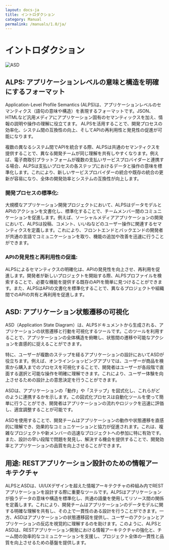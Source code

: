 ```yaml
---
layout: docs-ja
title: イントロダクション
category: Manual
permalink: /manuals/1.0/ja/
---
```

# イントロダクション

![ASD](https://alps-asd.github.io/app-state-diagram/blog/profile.svg)

## ALPS: アプリケーションレベルの意味と構造を明確にするフォーマット

Application-Level Profile Semantics (ALPS)は、アプリケーションレベルのセマンティクス（語句の意味や構造）を表現するフォーマットです。JSON、HTMLなど汎用メディアにアプリケーション固有のセマンティックスを加え、情報の説明や操作の理解に役立てます。 ALPSを活用することで、開発プロセスの効率化、システム間の互換性の向上、そしてAPIの再利用性と発見性の促進が可能になります。

複数の異なるシステム間でAPIを統合する際、ALPSは共通のセマンティクスを提供することで、異なる開発チームが同じ理解を共有しやすくなります。例えば、電子商取引プラットフォームが複数の支払いサービスプロバイダーと連携する場合、ALPSは支払いプロセスの各ステップにおけるデータと操作の意味を標準化します。これにより、新しいサービスプロバイダーの統合や既存の統合の更新が容易になり、全体の開発効率とシステムの互換性が向上します。

### 開発プロセスの標準化:
大規模なアプリケーション開発プロジェクトにおいて、ALPSはデータモデルとAPIのアクションを文書化し、標準化することで、チームメンバー間のコミュニケーションを促進します。例えば、ソーシャルメディアアプリケーションの開発において、ALPSは投稿、コメント、いいねなどのユーザー操作に関連するセマンティクスを定義します。これにより、フロントエンドとバックエンドの開発者が共通の言語でコミュニケーションを取り、機能の追加や改善を迅速に行うことができます。

### APIの発見性と再利用性の促進:
ALPSによるセマンティクスの明確化は、APIの発見性を向上させ、再利用を促進します。開発者が新しいプロジェクトを開始する際、ALPSプロファイルを検索することで、必要な機能を提供する既存のAPIを簡単に見つけることができます。また、ALPSはAPIの文書化を標準化することで、異なるプロジェクトや組織間でのAPIの共有と再利用を促進します。

## ASD: アプリケーション状態遷移の可視化

ASD（Application State Diagram）は、ALPSドキュメントから生成される、アプリケーションの状態遷移と行動を可視化するツールです。このツールを利用することで、アプリケーションの全体構造を俯瞰し、状態間の遷移や可能なアクションを直感的に捉えることができます。

特に、ユーザーが複数のステップを経るアプリケーションの設計においてASDが役立ちます。例えば、オンラインショッピングアプリでは、ユーザーが商品を検索から購入までのプロセスを可視化することで、開発者はユーザーが各段階で直面する選択と可能な操作を明確に理解できます。これにより、ユーザー体験を向上させるための設計上の意思決定を行うことができます。

ASDは、アプリケーションの「動作」や「ステップ」を図式化し、これらがどのように連携するかを示します。この図式化プロセスは自動化ツールを使って簡単に行うことができ、開発者はアプリケーションの流れやロジックを迅速に評価し、適宜調整することが可能です。

ASDを使用することで、開発チームはアプリケーションの動作や状態遷移を直感的に理解でき、効果的なコミュニケーションと協力が促進されます。これは、複雑なプロジェクトや新メンバーの迅速なプロジェクトへの参加に特に有効です。また、設計の早い段階で問題を発見し、解決する機会を提供することで、開発効率とアプリケーションの品質を向上させることができます。

## 用途: RESTアプリケーション設計のための情報アーキテクチャ

ALPSとASDは、UI/UXデザインを超えた情報アーキテクチャの枠組み内でRESTアプリケーションを設計する際に重要なツールです。ALPSはアプリケーションが扱うデータの意味や構造を標準化し、共通の語彙を使用してリソース間の関係を定義します。これにより、開発チームはアプリケーションのデータモデルに関する明確な理解を共有し、その上で一貫性のある設計を行うことができます。一方、ASDはアプリケーションの状態遷移図を提供し、ユーザーのアクションとアプリケーションの反応を視覚的に理解するのを助けます。このように、ALPSとASDは、RESTアプリケーション開発における情報アーキテクチャの強化と、チーム間の効率的なコミュニケーションを支援し、プロジェクト全体の一貫性と品質を向上させるための基盤を提供します。
